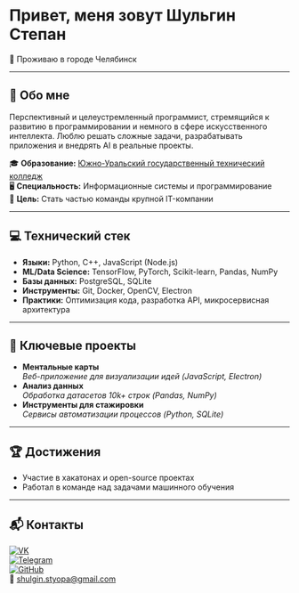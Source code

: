# Привет, меня зовут Шульгин Степан  
📍 Проживаю в городе Челябинск  

---

## 👻 Обо мне  
Перспективный и целеустремленный программист, стремящийся к развитию в программировании и немного в сфере искусственного интеллекта. Люблю решать сложные задачи, разрабатывать приложения и внедрять AI в реальные проекты.  

🎓 **Образование:** [Южно-Уральский государственный технический колледж](https://sustec.ru/)  
🖥 **Специальность:** Информационные системы и программирование  
🎯 **Цель:** Стать частью команды крупной IT-компании  

---

## 💻 Технический стек  
- **Языки:** Python, C++, JavaScript (Node.js)  
- **ML/Data Science:** TensorFlow, PyTorch, Scikit-learn, Pandas, NumPy  
- **Базы данных:** PostgreSQL, SQLite  
- **Инструменты:** Git, Docker, OpenCV, Electron  
- **Практики:** Оптимизация кода, разработка API, микросервисная архитектура  

---

## 🚀 Ключевые проекты  
- **Ментальные карты**  
  *Веб-приложение для визуализации идей (JavaScript, Electron)*  
- **Анализ данных**  
  *Обработка датасетов 10k+ строк (Pandas, NumPy)*  
- **Инструменты для стажировки**  
  *Сервисы автоматизации процессов (Python, SQLite)*  

---

## 🏆 Достижения  
- Участие в хакатонах и open-source проектах  
- Работал в команде над задачами машинного обучения  

---

## 📬 Контакты  
[![VK](https://img.shields.io/badge/VK-0077FF?style=for-the-badge&logo=VK&logoColor=white)](https://vk.com/id859215299)  
[![Telegram](https://img.shields.io/badge/Telegram-26A5E4?style=for-the-badge&logo=telegram&logoColor=white)](https://t.me/INFORGG)  
[![GitHub](https://img.shields.io/badge/GitHub-181717?style=for-the-badge&logo=github&logoColor=white)](https://github.com/INFORGi)  
📧 [shulgin.styopa@gmail.com](mailto:shulgin.styopa@gmail.com)  
